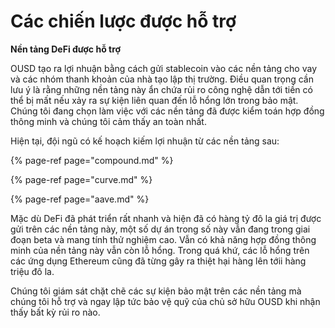 # Các chiến lược được hỗ trợ

**Nền tảng DeFi được hỗ trợ**

OUSD tạo ra lợi nhuận bằng cách gửi stablecoin vào các nền tảng cho vay và các nhóm thanh khoản của nhà tạo lập thị trường. Điều quan trọng cần lưu ý là rằng những nền tảng này ẩn chứa rủi ro công nghệ dẫn tới tiền có thể bị mất nếu xảy ra sự kiện liên quan đến lỗ hổng lớn trong bảo mật. Chúng tôi đang chọn làm việc với các nền tảng đã được kiểm toán hợp đồng thông minh và chúng tôi cảm thấy an toàn nhất.

Hiện tại, đội ngũ có kế hoạch kiếm lợi nhuận từ các nền tảng sau:

{% page-ref page="compound.md" %}

{% page-ref page="curve.md" %}

{% page-ref page="aave.md" %}

Mặc dù DeFi đã phát triển rất nhanh và hiện đã có hàng tỷ đô la giá trị được gửi trên các nền tảng này, một số dự án trong số này vẫn đang trong giai đoạn beta và mang tính thử nghiệm cao. Vẫn có khả năng hợp đồng thông minh của nền tảng này vẫn còn lỗ hổng. Trong quá khứ, các lỗ hổng trên các ứng dụng Ethereum cũng đã từng gây ra thiệt hại hàng lên tớii hàng triệu đô la.

Chúng tôi giám sát chặt chẽ các sự kiện bảo mật trên các nền tảng mà chúng tôi hỗ trợ và ngay lập tức bảo vệ quỹ của chủ sở hữu OUSD khi nhận thấy bất kỳ rủi ro nào.


